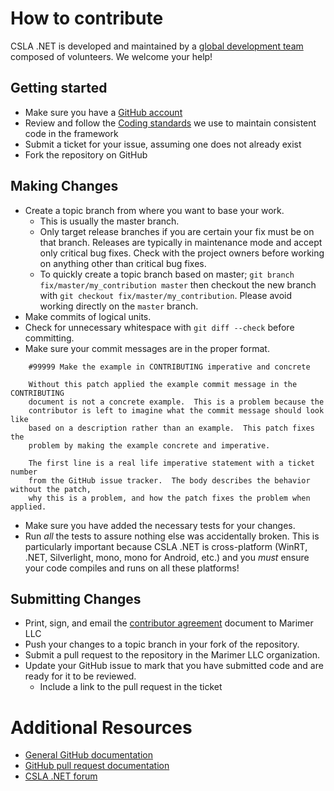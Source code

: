 # How to contribute

CSLA .NET is developed and maintained by a [global development team](http://www.lhotka.net/Article.aspx?area=4&id=bbe426f7-cd06-482f-bfa7-ec5640296562) composed of volunteers. We welcome your help!

## Getting started

* Make sure you have a [GitHub account](https://github.com/signup/free)
* Review and follow the [Coding standards](https://github.com/MarimerLLC/csla/wiki/Coding-standards) we use to maintain consistent code in the framework
* Submit a ticket for your issue, assuming one does not already exist
* Fork the repository on GitHub

## Making Changes

* Create a topic branch from where you want to base your work.
  * This is usually the master branch.
  * Only target release branches if you are certain your fix must be on that
    branch. Releases are typically in maintenance mode and accept only
    critical bug fixes. Check with the project owners before working on
    anything other than critical bug fixes.
  * To quickly create a topic branch based on master; `git branch
    fix/master/my_contribution master` then checkout the new branch with `git
    checkout fix/master/my_contribution`.  Please avoid working directly on the
    `master` branch.
* Make commits of logical units.
* Check for unnecessary whitespace with `git diff --check` before committing.
* Make sure your commit messages are in the proper format.

````
    #99999 Make the example in CONTRIBUTING imperative and concrete

    Without this patch applied the example commit message in the CONTRIBUTING
    document is not a concrete example.  This is a problem because the
    contributor is left to imagine what the commit message should look like
    based on a description rather than an example.  This patch fixes the
    problem by making the example concrete and imperative.

    The first line is a real life imperative statement with a ticket number
    from the GitHub issue tracker.  The body describes the behavior without the patch,
    why this is a problem, and how the patch fixes the problem when applied.
````

* Make sure you have added the necessary tests for your changes.
* Run _all_ the tests to assure nothing else was accidentally broken. This is
  particularly important because CSLA .NET is cross-platform (WinRT, .NET, Silverlight,
  mono, mono for Android, etc.) and you _must_ ensure your code compiles and runs on all
  these platforms!

## Submitting Changes

* Print, sign, and email the [contributor agreement](https://github.com/MarimerLLC/csla/blob/master/Support/Contributions/CSLA%20Contributor%20Agreement.pdf?raw=true) document to Marimer LLC
* Push your changes to a topic branch in your fork of the repository.
* Submit a pull request to the repository in the Marimer LLC organization.
* Update your GitHub issue to mark that you have submitted code and are ready for it to be reviewed.
  * Include a link to the pull request in the ticket

# Additional Resources

* [General GitHub documentation](http://help.github.com/)
* [GitHub pull request documentation](http://help.github.com/send-pull-requests/)
* [CSLA .NET forum](http://forums.lhotka.net/forums/5.aspx/)

